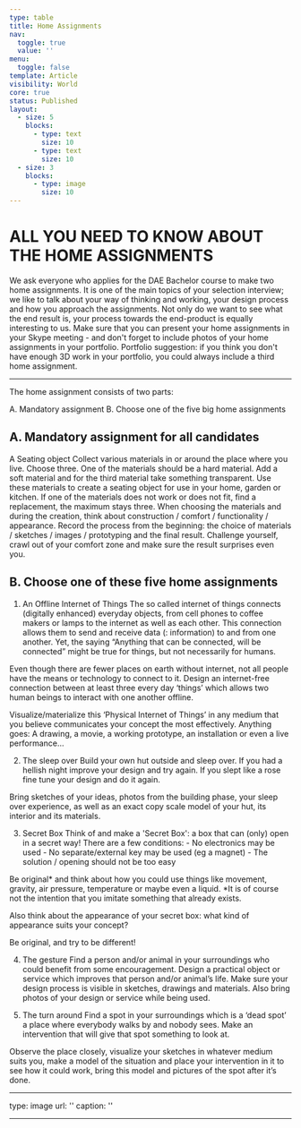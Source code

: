```yaml
---
type: table
title: Home Assignments
nav:
  toggle: true
  value: ''
menu:
  toggle: false
template: Article
visibility: World
core: true
status: Published
layout:
  - size: 5
    blocks:
      - type: text
        size: 10
      - type: text
        size: 10
  - size: 3
    blocks:
      - type: image
        size: 10
---
```


# ALL YOU NEED TO KNOW ABOUT THE HOME ASSIGNMENTS

We ask everyone who applies for the DAE Bachelor course to make two home assignments. It is one of the main topics of your selection interview; we like to talk about your way of thinking and working, your design process and how you approach the assignments. Not only do we want to see what the end result is, your process towards the end-product is equally interesting to us. Make sure that you can present your home assignments in your Skype meeting - and don't forget to include photos of your home assignments in your portfolio. Portfolio suggestion: if you think you don't have enough 3D work in your portfolio, you could always include a third home assignment.

---

The home assignment consists of two parts:

A. Mandatory assignment
B. Choose one of the five big home assignments

## A. Mandatory assignment for all candidates

A Seating object
Collect various materials in or around the place where you live. Choose three. One of the materials should be a hard material. Add a soft material and for the third material take something transparent. Use these materials to create a seating object for use in your home, garden or kitchen. If one of the materials does not work or does not fit, find a replacement, the maximum stays three. When choosing the materials and during the creation, think about construction / comfort / functionality / appearance. Record the process from the beginning: the choice of materials / sketches / images / prototyping and the final result. Challenge yourself, crawl out of your comfort zone and make sure the result surprises even you.

## B. Choose one of these five home assignments

1. An Offline Internet of Things
The so called internet of things connects (digitally enhanced) everyday objects, from cell phones to coffee makers or lamps to the internet as well as each other. This connection allows them to send and receive data (: information) to and from one another. Yet, the saying “Anything that can be connected, will be connected” might be true for things, but not necessarily for humans.

Even though there are fewer places on earth without internet, not all people have the means or technology to connect to it. Design an internet-free connection between at least three every day ‘things’ which allows two human beings to interact with one another offline.

Visualize/materialize this ‘Physical Internet of Things’ in any medium that you believe communicates your concept the most effectively. Anything goes: A drawing, a movie, a working prototype, an installation or even a live performance…

2. The sleep over
Build your own hut outside and sleep over. If you had a hellish night improve your design and try again. If you slept like a rose fine tune your design and do it again.

Bring sketches of your ideas, photos from the building phase, your sleep over experience, as well as an exact copy scale model of your hut, its interior and its materials.

3. Secret Box
Think of and make a 'Secret Box': a box that can (only) open in a secret way! There are a few conditions: - No electronics may be used - No separate/external key may be used (eg a magnet) - The solution / opening should not be too easy

Be original* and think about how you could use things like movement, gravity, air pressure, temperature or maybe even a liquid. *It is of course not the intention that you imitate something that already exists.

Also think about the appearance of your secret box: what kind of appearance suits your concept?

Be original, and try to be different!

4. The gesture
Find a person and/or animal in your surroundings who could benefit from some encouragement. Design a practical object or service which improves that person and/or animal’s life. Make sure your design process is visible in sketches, drawings and materials. Also bring photos of your design or service while being used.

5. The turn around
Find a spot in your surroundings which is a ‘dead spot’ a place where everybody walks by and nobody sees. Make an intervention that will give that spot something to look at.

Observe the place closely, visualize your sketches in whatever medium suits you, make a model of the situation and place your intervention in it to see how it could work, bring this model and pictures of the spot after it’s done.

---

type: image
url: ''
caption: ''

---
